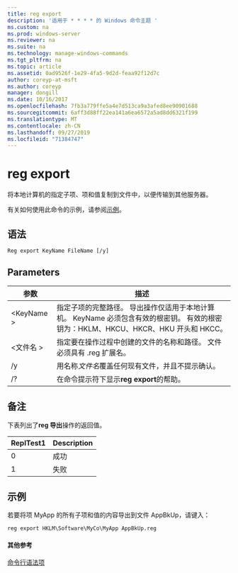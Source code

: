 ```yaml
---
title: reg export
description: '适用于 * * * * 的 Windows 命令主题 '
ms.custom: na
ms.prod: windows-server
ms.reviewer: na
ms.suite: na
ms.technology: manage-windows-commands
ms.tgt_pltfrm: na
ms.topic: article
ms.assetid: 0ad9526f-1e29-4fa5-9d2d-feaa92f12d7c
author: coreyp-at-msft
ms.author: coreyp
manager: dongill
ms.date: 10/16/2017
ms.openlocfilehash: 7fb3a779ffe5a4e7d513ca9a3afed8ee90901688
ms.sourcegitcommit: 6aff3d88ff22ea141a6ea6572a5ad8dd6321f199
ms.translationtype: MT
ms.contentlocale: zh-CN
ms.lasthandoff: 09/27/2019
ms.locfileid: "71384747"
---
```

# <a name="reg-export"></a>reg export



将本地计算机的指定子项、项和值复制到文件中，以便传输到其他服务器。

有关如何使用此命令的示例，请参阅[示例](#BKMK_examples)。

## <a name="syntax"></a>语法

```
Reg export KeyName FileName [/y]
```

## <a name="parameters"></a>Parameters

|参数|描述|
|---------|-----------|
|\<KeyName >|指定子项的完整路径。 导出操作仅适用于本地计算机。 KeyName 必须包含有效的根密钥。 有效的根密钥为：HKLM、HKCU、HKCR、HKU 开头和 HKCC。|
|\<文件名 >|指定要在操作过程中创建的文件的名称和路径。 文件必须具有 .reg 扩展名。|
|/y|用名称*文件名*覆盖任何现有文件，并且不提示确认。|
|/?|在命令提示符下显示**reg export**的帮助。|

## <a name="remarks"></a>备注

下表列出了**reg 导出**操作的返回值。

|ReplTest1|Description|
|-----|-----------|
|0|成功|
|1|失败|

## <a name="BKMK_examples"></a>示例

若要将项 MyApp 的所有子项和值的内容导出到文件 AppBkUp，请键入：
```
reg export HKLM\Software\MyCo\MyApp AppBkUp.reg
```

#### <a name="additional-references"></a>其他参考

[命令行语法项](command-line-syntax-key.md)
